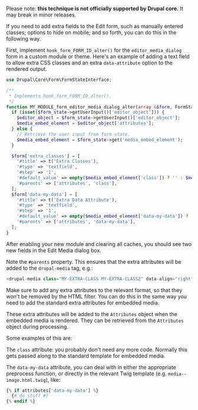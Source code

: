 Please note: **this technique is not officially supported by Drupal core.** It may break in minor releases.

If you need to add extra fields to the Edit form, such as manually entered classes; options to hide on mobile; and so forth, you can do this in the following way.

First, implement `hook_form_FORM_ID_alter()` for the `editor_media_dialog` form in a custom module or theme. Here's an example of adding a text field to allow extra CSS classes and an extra `data-attribute` option to the rendered output.

```php
use Drupal\Core\Form\FormStateInterface;

/**
 * Implements hook_form_FORM_ID_alter().
 */
function MY_MODULE_form_editor_media_dialog_alter(array &$form, FormStateInterface $form_state) {
  if (isset($form_state->getUserInput()['editor_object'])) {
    $editor_object = $form_state->getUserInput()['editor_object'];
    $media_embed_element = $editor_object['attributes'];
  } else {
    // Retrieve the user input from form state.
    $media_embed_element = $form_state->get('media_embed_element');
  }

  $form['extra_classes'] = [
    '#title' => t('Extra Classes'),
    '#type' => 'textfield',
    '#step' => '1',
    '#default_value' => empty($media_embed_element['class']) ? '' : $media_embed_element['class'],
    '#parents' => ['attributes', 'class'],
  ];
  $form['data-my-data'] = [
    '#title' => t('Extra Data Attribute'),
    '#type' => 'textfield',
    '#step' => '1',
    '#default_value' => empty($media_embed_element['data-my-data']) ? '' : $media_embed_element['data-my-data'],
    '#parents' => ['attributes', 'data-my-data'],
  ];
}
```

After enabling your new module and clearing all caches, you should see two new fields in the Edit Media dialog box.

Note the `#parents` property. This ensures that the extra attributes will be added to the `drupal-media` tag, e.g.:

```php
<drupal-media class="MY-EXTRA-CLASS MY-EXTRA-CLASS2" data-align="right" data-entity-type="media" data-entity-uuid="f060a7bd-a588-43c6-84d4-be7c1ff0167d" data-my-data="MY-VALUE-HERE"></drupal-media>
```

Make sure to add any extra attributes to the relevant format, so that they won't be removed by the HTML filter. You can do this in the same way you need to add the standard extra attributes for embedded media.

These extra attributes will be added to the `Attributes` object when the embedded media is rendered. They can be retrieved from the `Attributes` object during processing.

Some examples of this are:

The `class` attribute: you probably don't need any more code. Normally this gets passed along to the standard template for embedded media.

The `data-my-data` attribute, you can deal with in either the appropriate preprocess function, or directly in the relevant Twig template (e.g. `media--image.html.twig`), like:

```php
{% if attributes['data-my-data'] %}
  {# do stuff #}
{% endif %}
```